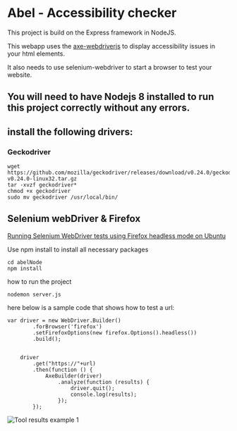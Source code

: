 Abel - Accessibility checker
========

This project is build on the Express framework in NodeJS.

This webapp uses the [axe-webdriverjs](https://github.com/dequelabs/axe-webdriverjs) to display accessibility issues in your html elements.

It also needs to use selenium-webdriver to start a browser to test your website.


## You will need to have Nodejs 8 installed to run this project correctly without any errors.

## install the following drivers:

### Geckodriver
```
wget https://github.com/mozilla/geckodriver/releases/download/v0.24.0/geckodriver-v0.24.0-linux32.tar.gz
tar -xvzf geckodriver*
chmod +x geckodriver
sudo mv geckodriver /usr/local/bin/
```

## Selenium webDriver & Firefox
[Running Selenium WebDriver tests using Firefox headless mode on Ubuntu](https://medium.com/@griggheo/running-selenium-webdriver-tests-using-firefox-headless-mode-on-ubuntu-d32500bb6af2)


Use npm install to install all necessary packages

```
cd abelNode
npm install
```
how to run the project

``` nodemon server.js ``` 

here below is a sample code that shows how to test a url:

```node
var driver = new WebDriver.Builder()
		.forBrowser('firefox')
		.setFirefoxOptions(new firefox.Options().headless())
		.build();


	driver
		.get("https://"+url)
		.then(function () {
			AxeBuilder(driver)
				.analyze(function (results) {
					driver.quit();
					console.log(results);
				});
		});
```

![Tool results example 1](https://i.imgur.com/Ag1oSvn.png)


